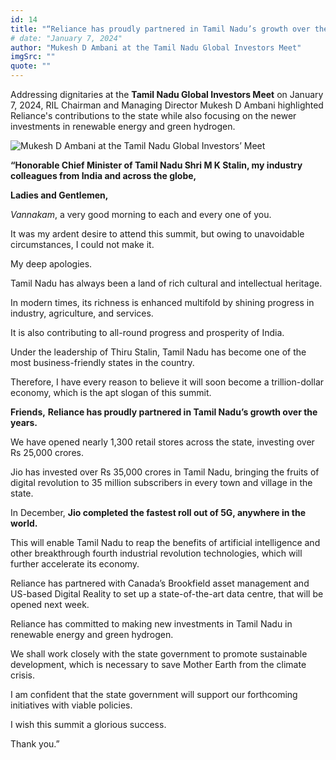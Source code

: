 ```yaml
---
id: 14
title: "“Reliance has proudly partnered in Tamil Nadu’s growth over the years”"
# date: "January 7, 2024"
author: "Mukesh D Ambani at the Tamil Nadu Global Investors Meet"
imgSrc: ""
quote: ""
---
```


Addressing dignitaries at the **Tamil Nadu Global Investors Meet** on January 7, 2024, RIL Chairman and Managing Director Mukesh D Ambani highlighted Reliance's contributions to the state while also focusing on the newer investments in renewable energy and green hydrogen.

![Mukesh D Ambani at the Tamil Nadu Global Investors’ Meet](img/articles/tamil.jpg "Mukesh D Ambani at the Tamil Nadu Global Investors’ Meet")

**“Honorable Chief Minister of Tamil Nadu Shri M K Stalin, my industry colleagues from India and across the globe,**

**Ladies and Gentlemen,**

_Vannakam_, a very good morning to each and every one of you.

It was my ardent desire to attend this summit, but owing to unavoidable circumstances, I could not make it.

My deep apologies.

Tamil Nadu has always been a land of rich cultural and intellectual heritage.

In modern times, its richness is enhanced multifold by shining progress in industry, agriculture, and services.

It is also contributing to all-round progress and prosperity of India.

Under the leadership of Thiru Stalin, Tamil Nadu has become one of the most business-friendly states in the country.

Therefore, I have every reason to believe it will soon become a trillion-dollar economy, which is the apt slogan of this summit.

**Friends,** **Reliance has proudly partnered in Tamil Nadu’s growth over the years.**

We have opened nearly 1,300 retail stores across the state, investing over Rs 25,000 crores.

Jio has invested over Rs 35,000 crores in Tamil Nadu, bringing the fruits of digital revolution to 35 million subscribers in every town and village in the state.

In December, **Jio completed the fastest roll out of 5G, anywhere in the world.**

This will enable Tamil Nadu to reap the benefits of artificial intelligence and other breakthrough fourth industrial revolution technologies, which will further accelerate its economy.

Reliance has partnered with Canada’s Brookfield asset management and US-based Digital Reality to set up a state-of-the-art data centre, that will be opened next week.

Reliance has committed to making new investments in Tamil Nadu in renewable energy and green hydrogen.

We shall work closely with the state government to promote sustainable development, which is necessary to save Mother Earth from the climate crisis.

I am confident that the state government will support our forthcoming initiatives with viable policies.

I wish this summit a glorious success.

Thank you.”
